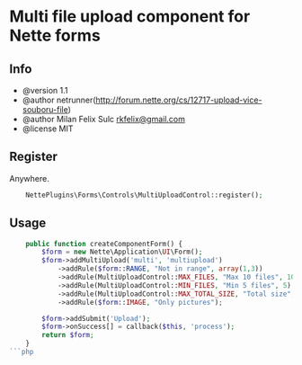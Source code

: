 # Multi file upload component for Nette forms

## Info

* @version 1.1
* @author netrunner(http://forum.nette.org/cs/12717-upload-vice-souboru-file)
* @author Milan Felix Sulc <rkfelix@gmail.com>
* @license MIT

## Register

Anywhere.

```php
    NettePlugins\Forms\Controls\MultiUploadControl::register();
```

## Usage

```php
    public function createComponentForm() {
        $form = new Nette\Application\UI\Form();
        $form->addMultiUpload('multi', 'multiupload')
            ->addRule($form::RANGE, "Not in range", array(1,3))
            ->addRule(MultiUploadControl::MAX_FILES, "Max 10 files", 10)
            ->addRule(MultiUploadControl::MIN_FILES, "Min 5 files", 5)
            ->addRule(MultiUploadControl::MAX_TOTAL_SIZE, "Total size", 1024 * 1024 * 10)
            ->addRule($form::IMAGE, "Only pictures");

        $form->addSubmit('Upload');
        $form->onSuccess[] = callback($this, 'process');
        return $form;
    }
```php